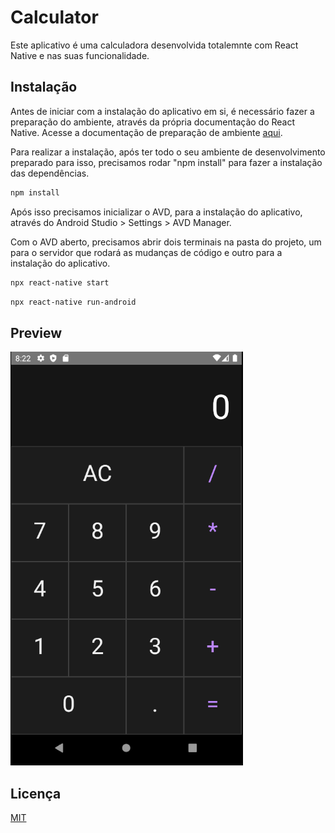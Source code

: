 # Calculator

Este aplicativo é uma calculadora desenvolvida totalemnte com React Native e nas suas funcionalidade.

## Instalação

Antes de iniciar com a instalação do aplicativo em si, é necessário fazer a preparação do ambiente, através da própria documentação do React Native. Acesse a documentação de preparação de ambiente [aqui](https://reactnative.dev/docs/environment-setup).

Para realizar a instalação, após ter todo o seu ambiente de desenvolvimento preparado para isso, precisamos rodar "npm install" para fazer a instalação das dependências.

```bash
npm install
```
Após isso precisamos inicializar o AVD, para a instalação do aplicativo, através do Android Studio > Settings > AVD Manager.

Com o AVD aberto, precisamos abrir dois terminais na pasta do projeto, um para o servidor que rodará as mudanças de código e outro para a instalação do aplicativo.

```bash
npx react-native start
```

```bash
npx react-native run-android
```

## Preview

![Preview do Aplicativo](./assets/imgs/preview.png)

## Licença
[MIT](https://choosealicense.com/licenses/mit/)
